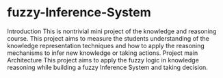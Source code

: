 # fuzzy-Inference-System
Introduction This is nontrivial mini project of the knowledge and reasoning course. This project  aims to measure the students understanding of the knowledge representation  techniques and how to apply the reasoning mechanisms to infer new knowledge  or taking actions. Project main Architecture This project aims to apply the fuzzy logic in knowledge reasoning while building a fuzzy  Inference System and taking decision.
